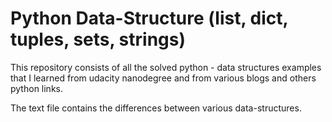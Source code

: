 # Python Data-Structure (list, dict, tuples, sets, strings)

This repository consists of all the solved python - data structures examples that I learned from udacity nanodegree and  from various blogs and others python links.

The text file contains the differences between various data-structures.


